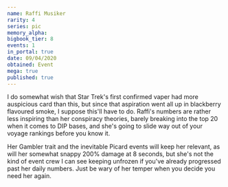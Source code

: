 ```yaml
---
name: Raffi Musiker
rarity: 4
series: pic
memory_alpha:
bigbook_tier: 8
events: 1
in_portal: true
date: 09/04/2020
obtained: Event
mega: true
published: true
---
```


I do somewhat wish that Star Trek's first confirmed vaper had more auspicious card than this, but since that aspiration went all up in blackberry flavoured smoke, I suppose this'll have to do. Raffi's numbers are rather less inspiring than her conspiracy theories, barely breaking into the top 20 when it comes to DIP bases, and she's going to slide way out of your voyage rankings before you know it. 

Her Gambler trait and the inevitable Picard events will keep her relevant, as will her somewhat snappy 200% damage at 8 seconds, but she's not the kind of event crew I can see keeping unfrozen if you've already progressed past her daily numbers. Just be wary of her temper when you decide you need her again.
